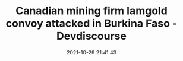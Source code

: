 ---
"title": "Canadian mining firm Iamgold convoy attacked in Burkina Faso - Devdiscourse"
"date": "2021-10-29 21:41:43"
"feed_name": "GOOGLENEWSMINING"
"feed_website": "https://news.google.com/search?q=mining%2Bincident&hl=en-US&gl=US&ceid=US:en"
"feed_rss": "https://news.google.com/rss/search?q=mining%2Bincident&hl=en-US&gl=US&ceid=US:en"
"link": "https://www.devdiscourse.com/article/law-order/1787981-canadian-mining-firm-iamgold-convoy-attacked-in-burkina-faso"
"source": "{'href': 'https://www.devdiscourse.com', 'title': 'Devdiscourse'}"
"file": "_posts/2021-1-1-d35550b9136197e93ec8919710887bd89eb53af7.md"
"accident": "0"
"drilling": "0"
"dead": "0"
"injured": "0"
"arrested": "0"
"place": "unknown place"
"where": "unknown site"
"causes": "unknown"
"place_uri": "unknown place"
---